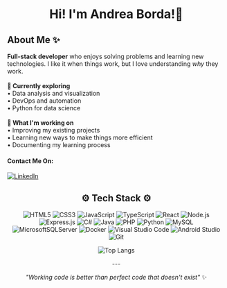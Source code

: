 
<h1 align="center">
  Hi! I'm Andrea Borda!👋
</h1>
<div align="left">
  <h2>About Me ✨</h2>
  <p>
    <b>Full-stack developer</b> who enjoys solving problems and learning new technologies. I like it when things work, but I love understanding <i>why</i> they work.
    <br><br>
    <b>🌱 Currently exploring</b><br>
      • Data analysis and visualization<br>
      • DevOps and automation<br>
      • Python for data science
    <br><br>
    <b>🔧 What I'm working on</b><br>
    • Improving my existing projects<br>
    • Learning new ways to make things more efficient<br>
    • Documenting my learning process

    
  </p>
<div align="left">
  <h4>
    Contact Me On:
  </h4>  
  <a href="https://www.linkedin.com/in/andrea-borda-fern%C3%A1ndez-3a784851/">
  
  ![LinkedIn](https://img.shields.io/badge/linkedin-%230077B5.svg?style=for-the-badge&logo=linkedin&logoColor=white)
  
  </a>
</div>

<h2 align="center">⚙️ Tech Stack ⚙️</h2>

<div align="center">
  
  ![HTML5](https://img.shields.io/badge/html5-%23E34F26.svg?style=for-the-badge&logo=html5&logoColor=white)
  ![CSS3](https://img.shields.io/badge/css3-%231572B6.svg?style=for-the-badge&logo=css3&logoColor=white)
  ![JavaScript](https://img.shields.io/badge/javascript-%23323330.svg?style=for-the-badge&logo=javascript&logoColor=%23F7DF1E)
  ![TypeScript](https://img.shields.io/badge/typescript-%23007ACC.svg?style=for-the-badge&logo=typescript&logoColor=white)
  ![React](https://img.shields.io/badge/react-%2320232a.svg?style=for-the-badge&logo=react&logoColor=%2361DAFB)
  ![Node.js](https://img.shields.io/badge/node.js-6DA55F?style=for-the-badge&logo=node.js&logoColor=white)
  ![Express.js](https://img.shields.io/badge/express.js-%23404d59.svg?style=for-the-badge&logo=express&logoColor=%2361DAFB)
  ![C#](https://img.shields.io/badge/c%23-%23239120.svg?style=for-the-badge&logo=csharp&logoColor=white)
  ![Java](https://img.shields.io/badge/java-%23ED8B00.svg?style=for-the-badge&logo=openjdk&logoColor=white)
  ![PHP](https://img.shields.io/badge/php-%23777BB4.svg?style=for-the-badge&logo=php&logoColor=white)
  ![Python](https://img.shields.io/badge/python-3670A0?style=for-the-badge&logo=python&logoColor=ffdd54)
  ![MySQL](https://img.shields.io/badge/mysql-4479A1.svg?style=for-the-badge&logo=mysql&logoColor=white)
  ![MicrosoftSQLServer](https://img.shields.io/badge/Microsoft%20SQL%20Server-CC2927?style=for-the-badge&logo=microsoft%20sql%20server&logoColor=white)
  ![Docker](https://img.shields.io/badge/docker-%230db7ed.svg?style=for-the-badge&logo=docker&logoColor=white)
  ![Visual Studio Code](https://img.shields.io/badge/Visual%20Studio%20Code-0078d7.svg?style=for-the-badge&logo=visual-studio-code&logoColor=white)
  ![Android Studio](https://img.shields.io/badge/android%20studio-346ac1?style=for-the-badge&logo=android%20studio&logoColor=white)
  ![Git](https://img.shields.io/badge/git-%23F05033.svg?style=for-the-badge&logo=git&logoColor=white)
  
</div>

<div align="center">
  
  ![Top Langs](https://github-readme-stats.vercel.app/api/top-langs/?username=AndreaBordaF&layout=compact&theme=tokyonight)
  
</div>

<div align="center">
  ---
  
  <i>"Working code is better than perfect code that doesn't exist"</i> ✨
  
</div>
